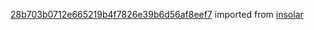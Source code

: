 [28b703b0712e665219b4f7826e39b6d56af8eef7](https://github.com/insolar/insolar/commit/28b703b0712e665219b4f7826e39b6d56af8eef7) imported from [insolar](https://github.com/insolar/insolar)
